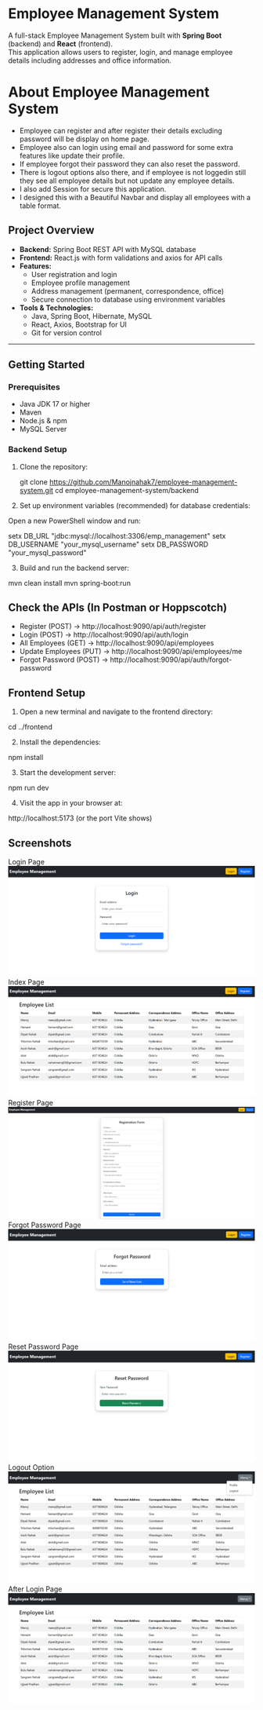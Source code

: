 # Employee Management System

A full-stack Employee Management System built with **Spring Boot** (backend) and **React** (frontend).  
This application allows users to register, login, and manage employee details including addresses and office information.

# About Employee Management System

- Employee can register and after register their details excluding password will be display on home page.
- Employee also can login using email and password for some extra features like update their profile.
- If employee forgot their password they can also reset the password.
- There is logout options also there, and if employee is not loggedin still they see all employee details but not update any employee details.
- I also add Session for secure this application.
- I designed this with a Beautiful Navbar and display all employees with a table format.

## Project Overview

- **Backend:** Spring Boot REST API with MySQL database
- **Frontend:** React.js with form validations and axios for API calls
- **Features:**
  - User registration and login
  - Employee profile management
  - Address management (permanent, correspondence, office)
  - Secure connection to database using environment variables
- **Tools & Technologies:**
  - Java, Spring Boot, Hibernate, MySQL
  - React, Axios, Bootstrap for UI
  - Git for version control

---

## Getting Started

### Prerequisites

- Java JDK 17 or higher
- Maven
- Node.js & npm
- MySQL Server

### Backend Setup

1. Clone the repository:

   git clone https://github.com/Manojnahak7/employee-management-system.git
   cd employee-management-system/backend

2. Set up environment variables (recommended) for database credentials:

Open a new PowerShell window and run:

setx DB_URL "jdbc:mysql://localhost:3306/emp_management"
setx DB_USERNAME "your_mysql_username"
setx DB_PASSWORD "your_mysql_password"

3. Build and run the backend server:

mvn clean install
mvn spring-boot:run

## Check the APIs (In Postman or Hoppscotch)

- Register (POST) -> http://localhost:9090/api/auth/register
- Login (POST) -> http://localhost:9090/api/auth/login
- All Employees (GET) -> http://localhost:9090/api/employees
- Update Employees (PUT) -> http://localhost:9090/api/employees/me
- Forgot Password (POST) -> http://localhost:9090/api/auth/forgot-password

## Frontend Setup

1. Open a new terminal and navigate to the frontend directory:

cd ../frontend

2. Install the dependencies:

npm install

3. Start the development server:

npm run dev

4. Visit the app in your browser at:

http://localhost:5173 (or the port Vite shows)

## Screenshots
Login Page
![Login Page](screenshots/loginpage.png)
Index Page
![Home Page](screenshots/homepage.png)
Register Page
![Register Page](screenshots/registrationpage.png)
Forgot Password Page
![Forgot Password Page](screenshots/forgotpasswordpage.png)
Reset Password Page
![Reset Password Page](screenshots/resetpasswordpage.png)
Logout Option
![Logout Option](screenshots/logoutoption.png)
After Login Page
![After Login Page](screenshots/afterloginpage.png)


